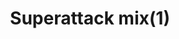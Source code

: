 ---
layout: item
title: Superattack mix(1)
item-id: 11471
datatable: true
id: 11471
name: "Superattack mix(1)"
members: true
lowalch: 36
highalch: 54
examine: "One dose of fishy super Attack potion."
monsters:
  - id: 5566
    name: "Ferocious barbarian spirit"
    members: true
    combat_level: 166
    wiki_url: "https://oldschool.runescape.wiki/w/Ferocious_barbarian_spirit"
    drops:
      - quantity: "1"
        rarity: 0.015625
        drop_requirements: null
---